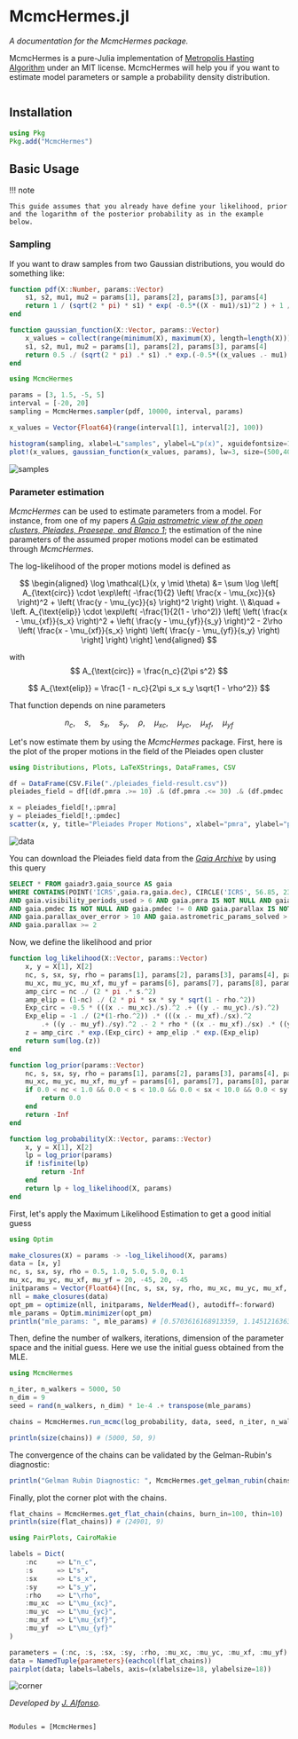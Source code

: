 # McmcHermes.jl


*A documentation for the McmcHermes package.*

McmcHermes is a pure-Julia implementation of [Metropolis Hasting Algorithm](https://en.wikipedia.org/wiki/Metropolis–Hastings_algorithm) under an MIT license. McmcHermes will help you if you want to estimate model parameters or sample a probability density distribution.

```@contents
```

## Installation

```julia
using Pkg
Pkg.add("McmcHermes")
```

## Basic Usage

!!! note

    This guide assumes that you already have define your likelihood, prior and the logarithm of the posterior probability as in the example below.


### Sampling

If you want to draw samples from two Gaussian distributions, you would do something like:

```julia
function pdf(X::Number, params::Vector)
    s1, s2, mu1, mu2 = params[1], params[2], params[3], params[4]
    return 1 / (sqrt(2 * pi) * s1) * exp( -0.5*((X - mu1)/s1)^2 ) + 1 / (sqrt(2 * pi) * s2) * exp( -0.5*((X - mu2)/s2)^2 )
end

function gaussian_function(X::Vector, params::Vector)
    x_values = collect(range(minimum(X), maximum(X), length=length(X)))
    s1, s2, mu1, mu2 = params[1], params[2], params[3], params[4]
    return 0.5 ./ (sqrt(2 * pi) .* s1) .* exp.(-0.5*((x_values .- mu1)./s1).^2) .+ 0.5 ./ (sqrt(2 * pi) .* s2) .* exp.(-0.5*((x_values .- mu2)./s2).^2)
end

using McmcHermes

params = [3, 1.5, -5, 5]
interval = [-20, 20]
sampling = McmcHermes.sampler(pdf, 10000, interval, params)

x_values = Vector{Float64}(range(interval[1], interval[2], 100))

histogram(sampling, xlabel=L"samples", ylabel=L"p(x)", xguidefontsize=12, color=:gray, yguidefontsize=12, normalize=:pdf, show=true, label="samples")
plot!(x_values, gaussian_function(x_values, params), lw=3, size=(500,400), label="Function", lc=:orange, show=true)
```

![samples](./assets/samples.png)


### Parameter estimation

*McmcHermes* can be used to estimate parameters from a model. For instance, from one of my papers [*A Gaia astrometric view of the open clusters, Pleiades, Praesepe, and Blanco 1*](https://ui.adsabs.harvard.edu/abs/2023A%26A...677A.163A/abstract); the estimation of the nine parameters of the assumed proper motions model can be estimated through *McmcHermes*.

The log-likelihood of the proper motions model is defined as

$$
\begin{aligned}
\log \mathcal{L}(x, y \mid \theta) &= \sum \log \left[ A_{\text{circ}} \cdot \exp\left( -\frac{1}{2} \left( \frac{x - \mu_{xc}}{s} \right)^2 + \left( \frac{y - \mu_{yc}}{s} \right)^2 \right) \right. \\
&\quad + \left. A_{\text{elip}} \cdot \exp\left( -\frac{1}{2(1 - \rho^2)} \left[ \left( \frac{x - \mu_{xf}}{s_x} \right)^2 + \left( \frac{y - \mu_{yf}}{s_y} \right)^2 - 2\rho \left( \frac{x - \mu_{xf}}{s_x} \right) \left( \frac{y - \mu_{yf}}{s_y} \right) \right] \right) \right]
\end{aligned}
$$

with 
$$
A_{\text{circ}} = \frac{n_c}{2\pi s^2}
$$

$$
A_{\text{elip}} = \frac{1 - n_c}{2\pi s_x s_y \sqrt{1 - \rho^2}}
$$

That function depends on nine parameters

$$
n_c,\quad s,\quad s_x,\quad s_y,\quad \rho,\quad \mu_{xc},\quad \mu_{yc},\quad \mu_{xf},\quad \mu_{yf}
$$

Let's now estimate them by using the *McmcHermes* package. First, here is the plot of the proper motions in the field of the Pleiades open cluster

```julia
using Distributions, Plots, LaTeXStrings, DataFrames, CSV

df = DataFrame(CSV.File("./pleiades_field-result.csv"))
pleiades_field = df[(df.pmra .>= 10) .& (df.pmra .<= 30) .& (df.pmdec .>= -55) .& (df.pmdec .<= -35), :]

x = pleiades_field[!,:pmra]
y = pleiades_field[!,:pmdec]
scatter(x, y, title="Pleiades Proper Motions", xlabel="pmra", ylabel="pmdec", legend=false, markersize=2)
```

![data](./assets/vpd.png)


You can download the Pleiades field data from the [*Gaia Archive*](https://gea.esac.esa.int/archive/) by using this query
```sql
SELECT * FROM gaiadr3.gaia_source AS gaia 
WHERE CONTAINS(POINT('ICRS',gaia.ra,gaia.dec), CIRCLE('ICRS', 56.85, 23.51, 5))=1
AND gaia.visibility_periods_used > 6 AND gaia.pmra IS NOT NULL AND gaia.pmra != 0 
AND gaia.pmdec IS NOT NULL AND gaia.pmdec != 0 AND gaia.parallax IS NOT NULL AND gaia.ruwe < 1.4
AND gaia.parallax_over_error > 10 AND gaia.astrometric_params_solved > 3
AND gaia.parallax >= 2
```

Now, we define the likelihood and prior

```julia
function log_likelihood(X::Vector, params::Vector)
    x, y = X[1], X[2]
    nc, s, sx, sy, rho = params[1], params[2], params[3], params[4], params[5]
    mu_xc, mu_yc, mu_xf, mu_yf = params[6], params[7], params[8], params[9]
    amp_circ = nc ./ (2 * pi .* s.^2)
    amp_elip = (1-nc) ./ (2 * pi * sx * sy * sqrt(1 - rho.^2))
    Exp_circ = -0.5 * (((x .- mu_xc)./s).^2 .+ ((y .- mu_yc)./s).^2)
    Exp_elip = -1 ./ (2*(1-rho.^2)) .* (((x .- mu_xf)./sx).^2
        .+ ((y .- mu_yf)./sy).^2 .- 2 * rho * ((x .- mu_xf)./sx) .* ((y .- mu_yf)./sy))
    z = amp_circ .* exp.(Exp_circ) + amp_elip .* exp.(Exp_elip)
    return sum(log.(z))
end

function log_prior(params::Vector)
    nc, s, sx, sy, rho = params[1], params[2], params[3], params[4], params[5]
    mu_xc, mu_yc, mu_xf, mu_yf = params[6], params[7], params[8], params[9]
    if 0.0 < nc < 1.0 && 0.0 < s < 10.0 && 0.0 < sx < 10.0 && 0.0 < sy < 10.0 && -1.0 < rho < 1.0
        return 0.0
    end
    return -Inf
end

function log_probability(X::Vector, params::Vector)
    x, y = X[1], X[2]
    lp = log_prior(params)
    if !isfinite(lp)
        return -Inf
    end
    return lp + log_likelihood(X, params)
end
```

First, let's apply the Maximum Likelihood Estimation to get a good initial guess

```julia
using Optim

make_closures(X) = params -> -log_likelihood(X, params)
data = [x, y]
nc, s, sx, sy, rho = 0.5, 1.0, 5.0, 5.0, 0.1
mu_xc, mu_yc, mu_xf, mu_yf = 20, -45, 20, -45
initparams = Vector{Float64}([nc, s, sx, sy, rho, mu_xc, mu_yc, mu_xf, mu_yf])
nll = make_closures(data)
opt_pm = optimize(nll, initparams, NelderMead(), autodiff=:forward)
mle_params = Optim.minimizer(opt_pm)
println("mle_params: ", mle_params) # [0.5703616168913359, 1.145121636314209, 4.683106119784698, 5.1177766210904485, -0.16776744025292578, 19.891677759318622, -45.419917930062915, 19.632955307887066, -43.415932987439774]
```

Then, define the number of walkers, iterations, dimension of the parameter space and the initial guess.
Here we use the initial guess obtained from the MLE.

```julia
using McmcHermes

n_iter, n_walkers = 5000, 50
n_dim = 9
seed = rand(n_walkers, n_dim) * 1e-4 .+ transpose(mle_params)

chains = McmcHermes.run_mcmc(log_probability, data, seed, n_iter, n_walkers, n_dim, a=0.01)

println(size(chains)) # (5000, 50, 9)
```

The convergence of the chains can be validated by the Gelman-Rubin's diagnostic:

```julia 
println("Gelman Rubin Diagnostic: ", McmcHermes.get_gelman_rubin(chains)) # 1.1161957469617692
```

Finally, plot the corner plot with the chains.

```julia
flat_chains = McmcHermes.get_flat_chain(chains, burn_in=100, thin=10)
println(size(flat_chains)) # (24901, 9)

using PairPlots, CairoMakie

labels = Dict(
    :nc     => L"n_c",
    :s      => L"s",
    :sx     => L"s_x",
    :sy     => L"s_y",
    :rho    => L"\rho",
    :mu_xc  => L"\mu_{xc}",
    :mu_yc  => L"\mu_{yc}",
    :mu_xf  => L"\mu_{xf}",
    :mu_yf  => L"\mu_{yf}"
)

parameters = (:nc, :s, :sx, :sy, :rho, :mu_xc, :mu_yc, :mu_xf, :mu_yf)
data = NamedTuple{parameters}(eachcol(flat_chains))
pairplot(data; labels=labels, axis=(xlabelsize=18, ylabelsize=18))
```

![corner](./assets/corner.png)


*Developed by [J. Alfonso](https://github.com/stevenalfonso).*


```@index
```

```@autodocs
Modules = [McmcHermes]
```